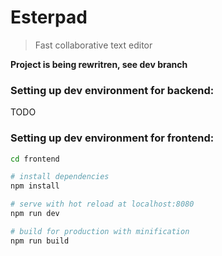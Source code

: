 # Esterpad

> Fast collaborative text editor

**Project is being rewritren, see dev branch**

### Setting up dev environment for backend:

TODO

### Setting up dev environment for frontend:

```bash
cd frontend

# install dependencies
npm install

# serve with hot reload at localhost:8080
npm run dev

# build for production with minification
npm run build
```

